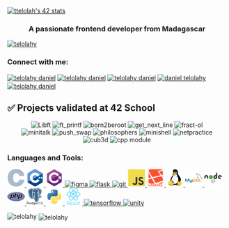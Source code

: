 <a align="center" href="https://github.com/oakoudad/badge42"><img src="https://badge.mediaplus.ma/greenbinary/ttelolah" alt="ttelolah's 42 stats" /></a>
<h3 align="center">A passionate frontend developer from Madagascar</h3>

<p align="left"> <a href="https://github.com/ryo-ma/github-profile-trophy"><img src="https://github-profile-trophy.vercel.app/?username=telolahy" alt="telolahy" /></a> </p>

<h3 align="left">Connect with me:</h3>
<p align="left">
<a href="https://linkedin.com/in/telolahy daniel" target="blank"><img align="center" src="https://raw.githubusercontent.com/rahuldkjain/github-profile-readme-generator/master/src/images/icons/Social/linked-in-alt.svg" alt="telolahy daniel" height="30" width="40" /></a>
<a href="https://stackoverflow.com/users/telolahy daniel" target="blank"><img align="center" src="https://raw.githubusercontent.com/rahuldkjain/github-profile-readme-generator/master/src/images/icons/Social/stack-overflow.svg" alt="telolahy daniel" height="30" width="40" /></a>
<a href="https://kaggle.com/telolahy daniel" target="blank"><img align="center" src="https://raw.githubusercontent.com/rahuldkjain/github-profile-readme-generator/master/src/images/icons/Social/kaggle.svg" alt="telolahy daniel" height="30" width="40" /></a>
<a href="https://fb.com/daniel telolahy" target="blank"><img align="center" src="https://raw.githubusercontent.com/rahuldkjain/github-profile-readme-generator/master/src/images/icons/Social/facebook.svg" alt="daniel telolahy" height="30" width="40" /></a>
<a href="https://medium.com/telolahy daniel" target="blank"><img align="center" src="https://raw.githubusercontent.com/rahuldkjain/github-profile-readme-generator/master/src/images/icons/Social/medium.svg" alt="telolahy daniel" height="30" width="40" /></a>
</p>

## ✅ Projects validated at 42 School

<p align="center">
  <img src="https://raw.githubusercontent.com/telolahy/42-badges/main/libfte.png" alt="Libft" width="80" />
  <img src="https://raw.githubusercontent.com/telolahy/42-badges/main/ft_printfn.png" alt="ft_printf" width="80" />
  <img src="https://raw.githubusercontent.com/telolahy/42-badges/main/born2berootm.png" alt="born2beroot" width="80" />
  <img src="https://raw.githubusercontent.com/telolahy/42-badges/main/get_next_linem.png" alt="get_next_line" width="80" />
  <img src="https://raw.githubusercontent.com/telolahy/42-badges/main/fract-olm.png" alt="fract-ol" width="80" />
  <br />
  <img src="https://raw.githubusercontent.com/telolahy/42-badges/main/minitalke.png" alt="minitalk" width="80" />
  <img src="https://raw.githubusercontent.com/telolahy/42-badges/main/push_swapn.png" alt="push_swap" width="80" />
  <img src="https://raw.githubusercontent.com/telolahy/42-badges/main/philosopherse.png" alt="philosophers" width="80" />
  <img src="https://raw.githubusercontent.com/telolahy/42-badges/main/minishellm.png" alt="minishell" width="80" />
  <img src="https://raw.githubusercontent.com/telolahy/42-badges/main/netpracticee.png" alt="netpractice" width="80" />
  <br />
  <img src="https://raw.githubusercontent.com/telolahy/42-badges/main/cub3de.png" alt="cub3d" width="80" />
  <img src="https://raw.githubusercontent.com/telolahy/42-badges/main/cppe.png" alt="cpp module" width="80" />
</p>


<h3 align="left">Languages and Tools:</h3>
<p align="left"> <a href="https://www.cprogramming.com/" target="_blank" rel="noreferrer"> <img src="https://raw.githubusercontent.com/devicons/devicon/master/icons/c/c-original.svg" alt="c" width="40" height="40"/> </a> <a href="https://www.w3schools.com/cpp/" target="_blank" rel="noreferrer"> <img src="https://raw.githubusercontent.com/devicons/devicon/master/icons/cplusplus/cplusplus-original.svg" alt="cplusplus" width="40" height="40"/> </a> <a href="https://www.w3schools.com/cs/" target="_blank" rel="noreferrer"> <img src="https://raw.githubusercontent.com/devicons/devicon/master/icons/csharp/csharp-original.svg" alt="csharp" width="40" height="40"/> </a> <a href="https://www.figma.com/" target="_blank" rel="noreferrer"> <img src="https://www.vectorlogo.zone/logos/figma/figma-icon.svg" alt="figma" width="40" height="40"/> </a> <a href="https://flask.palletsprojects.com/" target="_blank" rel="noreferrer"> <img src="https://www.vectorlogo.zone/logos/pocoo_flask/pocoo_flask-icon.svg" alt="flask" width="40" height="40"/> </a> <a href="https://git-scm.com/" target="_blank" rel="noreferrer"> <img src="https://www.vectorlogo.zone/logos/git-scm/git-scm-icon.svg" alt="git" width="40" height="40"/> </a> <a href="https://developer.mozilla.org/en-US/docs/Web/JavaScript" target="_blank" rel="noreferrer"> <img src="https://raw.githubusercontent.com/devicons/devicon/master/icons/javascript/javascript-original.svg" alt="javascript" width="40" height="40"/> </a> <a href="https://laravel.com/" target="_blank" rel="noreferrer"> <img src="https://raw.githubusercontent.com/devicons/devicon/master/icons/laravel/laravel-plain-wordmark.svg" alt="laravel" width="40" height="40"/> </a> <a href="https://www.linux.org/" target="_blank" rel="noreferrer"> <img src="https://raw.githubusercontent.com/devicons/devicon/master/icons/linux/linux-original.svg" alt="linux" width="40" height="40"/> </a> <a href="https://www.mysql.com/" target="_blank" rel="noreferrer"> <img src="https://raw.githubusercontent.com/devicons/devicon/master/icons/mysql/mysql-original-wordmark.svg" alt="mysql" width="40" height="40"/> </a> <a href="https://nodejs.org" target="_blank" rel="noreferrer"> <img src="https://raw.githubusercontent.com/devicons/devicon/master/icons/nodejs/nodejs-original-wordmark.svg" alt="nodejs" width="40" height="40"/> </a> <a href="https://www.php.net" target="_blank" rel="noreferrer"> <img src="https://raw.githubusercontent.com/devicons/devicon/master/icons/php/php-original.svg" alt="php" width="40" height="40"/> </a> <a href="https://www.postgresql.org" target="_blank" rel="noreferrer"> <img src="https://raw.githubusercontent.com/devicons/devicon/master/icons/postgresql/postgresql-original-wordmark.svg" alt="postgresql" width="40" height="40"/> </a> <a href="https://www.python.org" target="_blank" rel="noreferrer"> <img src="https://raw.githubusercontent.com/devicons/devicon/master/icons/python/python-original.svg" alt="python" width="40" height="40"/> </a> <a href="https://reactjs.org/" target="_blank" rel="noreferrer"> <img src="https://raw.githubusercontent.com/devicons/devicon/master/icons/react/react-original-wordmark.svg" alt="react" width="40" height="40"/> </a> <a href="https://www.tensorflow.org" target="_blank" rel="noreferrer"> <img src="https://www.vectorlogo.zone/logos/tensorflow/tensorflow-icon.svg" alt="tensorflow" width="40" height="40"/> </a> <a href="https://unity.com/" target="_blank" rel="noreferrer"> <img src="https://www.vectorlogo.zone/logos/unity3d/unity3d-icon.svg" alt="unity" width="40" height="40"/> </a> </p>

<p><img align="left" src="https://github-readme-stats.vercel.app/api/top-langs?username=telolahy&show_icons=true&locale=en&layout=compact" alt="telolahy" /></p>

<p>&nbsp;<img align="center" src="https://github-readme-stats.vercel.app/api?username=telolahy&show_icons=true&locale=en" alt="telolahy" /></p>

